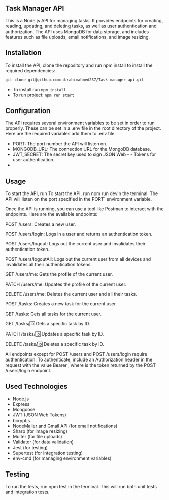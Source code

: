 
## Task Manager API

This is a Node.js API for managing tasks. It provides endpoints for creating, reading, updating, and deleting tasks, as well as user authentication and authorization. The API uses MongoDB for data storage, and includes features such as file uploads, email notifications, and image resizing.
## Installation

To install the API, clone the repository and run npm install to install the required dependencies:

`git clone git@github.com:ibrahimahmed237/Task-manager-api.git`

- To install run `npm install`
- To run project: `npm run start`
## Configuration

The API requires several environment variables to be set in order to run properly. These can be set in a .env file in the root directory of the project. Here are the required variables add them to .env file:


- PORT: The port number the API will listen on.
- MONGODB_URL: The connection URL for the MongoDB database.
- JWT_SECRET: The secret key used to sign JSON Web - - Tokens for user authentication.
- 
## Usage

To start the API, run To start the API, run npm run devin the terminal. The API will listen on the port specified in the PORT` environment variable.

Once the API is running, you can use a tool like Postman to interact with the endpoints. Here are the available endpoints:

POST /users: Creates a new user.

POST /users/login: Logs in a user and returns an authentication token.

POST /users/logout: Logs out the current user and invalidates their authentication token.

POST /users/logoutAll: Logs out the current user from all devices and invalidates all their authentication tokens.

GET /users/me: Gets the profile of the current user.

PATCH /users/me: Updates the profile of the current user.

DELETE /users/me: Deletes the current user and all their tasks.

POST /tasks: Creates a new task for the current user.

GET /tasks: Gets all tasks for the current user.

GET /tasks/:id: Gets a specific task by ID.

PATCH /tasks/:id: Updates a specific task by ID.

DELETE /tasks/:id: Deletes a specific task by ID.

All endpoints except for POST /users and POST /users/login require authentication. To authenticate, include an Authorization header in the request with the value Bearer <authentication-token>, where <authentication-token> is the token returned by the POST /users/login endpoint.
## Used Technologies

- Node.js
- Express
- Mongoose
- JWT (JSON Web Tokens)
- bcryptjs
- NodeMailer and Gmail API (for email notifications)
- Sharp (for image resizing)
- Multer (for file uploads)
- Validator (for data validation)
- Jest (for testing)
- Supertest (for integration testing)
- env-cmd (for managing environment variables)
## Testing

To run the tests, run npm test in the terminal. This will run both unit tests and integration tests.
